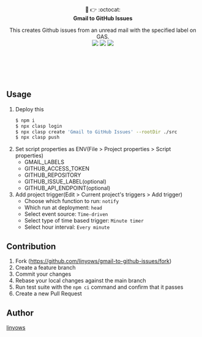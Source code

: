 <p align="center"><br><br><br><br>
📧 👉 :octocat:<br>
<b>Gmail to GitHub Issues</b>
</p>

<p align="center">
This creates Github issues from an unread mail with the specified label on GAS.<br>
<a href="https://github.com/linyows/gmail-to-github-issues/actions" title="actions"><img src="https://img.shields.io/github/workflow/status/linyows/gmail-to-github-issues/Build?style=for-the-badge"></a>
<a href="https://github.com/google/clasp" title="clasp"><img src="https://img.shields.io/badge/built%20with-clasp-4285f4.svg?style=for-the-badge"></a>
<a href="https://github.com/linyows/gmail-to-github-issues/blob/main/LICENSE" title="MIT License"><img src="https://img.shields.io/badge/license-MIT-blue.svg?style=for-the-badge"></a>
</p> <br><br><br><br>

Usage
-----

1. Deploy this
    ```sh
    $ npm i
    $ npx clasp login
    $ npx clasp create 'Gmail to GitHub Issues' --rootDir ./src
    $ npx clasp push
    ```
1. Set script properties as ENV(File > Project properties > Script properties)
    - GMAIL_LABELS
    - GITHUB_ACCESS_TOKEN
    - GITHUB_REPOSITORY
    - GITHUB_ISSUE_LABEL(optional)
    - GITHUB_API_ENDPOINT(optional)
1. Add project trigger(Edit > Current project's triggers > Add trigger)
    - Choose which function to run: `notify`
    - Which run at deployment: `head`
    - Select event source: `Time-driven`
    - Select type of time based trigger: `Minute timer`
    - Select hour interval: `Every minute`

Contribution
------------

1. Fork (https://github.com/linyows/gmail-to-github-issues/fork)
1. Create a feature branch
1. Commit your changes
1. Rebase your local changes against the main branch
1. Run test suite with the `npm ci` command and confirm that it passes
1. Create a new Pull Request

Author
------

[linyows](https://github.com/linyows)
